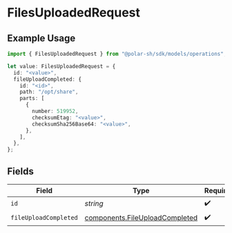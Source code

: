 # FilesUploadedRequest

## Example Usage

```typescript
import { FilesUploadedRequest } from "@polar-sh/sdk/models/operations";

let value: FilesUploadedRequest = {
  id: "<value>",
  fileUploadCompleted: {
    id: "<id>",
    path: "/opt/share",
    parts: [
      {
        number: 519952,
        checksumEtag: "<value>",
        checksumSha256Base64: "<value>",
      },
    ],
  },
};
```

## Fields

| Field                                                                            | Type                                                                             | Required                                                                         | Description                                                                      |
| -------------------------------------------------------------------------------- | -------------------------------------------------------------------------------- | -------------------------------------------------------------------------------- | -------------------------------------------------------------------------------- |
| `id`                                                                             | *string*                                                                         | :heavy_check_mark:                                                               | The file ID.                                                                     |
| `fileUploadCompleted`                                                            | [components.FileUploadCompleted](../../models/components/fileuploadcompleted.md) | :heavy_check_mark:                                                               | N/A                                                                              |